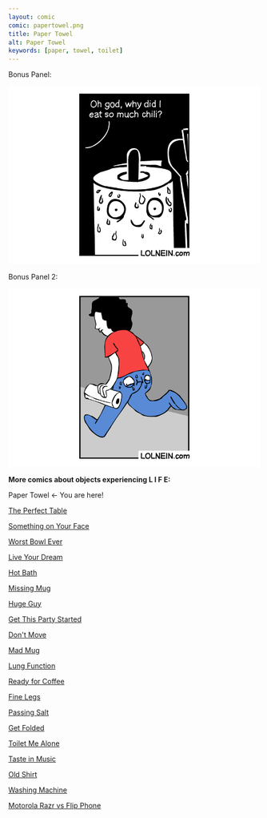 ```yaml
---
layout: comic
comic: papertowel.png
title: Paper Towel
alt: Paper Towel
keywords: [paper, towel, toilet]
---
```


Bonus Panel:

![Paper Towel Bonus Panel](/images/papertowel_bonus.png)

Bonus Panel 2:

![Paper Towel Bonus Panel 2](/images/papertowel_bonus2.png)


__More comics about objects experiencing L I F E:__

Paper Towel <- You are here!

[The Perfect Table](https://lolnein.com/2017/04/30/theperfecttable/)

[Something on Your Face](https://lolnein.com/2017/05/07/somethingonyourface/)

[Worst Bowl Ever](https://lolnein.com/2018/08/02/worstbowlever/)

[Live Your Dream](https://lolnein.com/2018/09/14/liveyourdream/)

[Hot Bath](https://lolnein.com/2019/04/29/hotbath/)

[Missing Mug](https://lolnein.com/2019/09/11/missingmug/)

[Huge Guy](https://lolnein.com/2019/09/16/hugeguy/)

[Get This Party Started](https://lolnein.com/2019/09/30/getthispartystarted/)

[Don't Move](https://lolnein.com/2019/10/20/dontmove/)

[Mad Mug](https://lolnein.com/2019/11/11/madmug/)

[Lung Function](https://lolnein.com/2019/12/17/lungfunction/)

[Ready for Coffee](https://lolnein.com/2020/01/20/readyforcoffee/)

[Fine Legs](https://lolnein.com/2020/02/05/finelegs)

[Passing Salt](https://lolnein.com/2020/02/07/passingsalt/)

[Get Folded](https://lolnein.com/2020/02/12/getfolded)

[Toilet Me Alone](http://lolnein.com/2020/02/22/toiletmealone/)

[Taste in Music](https://lolnein.com/2020/02/24/tasteinmusic/)

[Old Shirt](https://lolnein.com/2020/02/25/oldshirt/)

[Washing Machine](https://lolnein.com/2020/02/26/washingmachine/)

[Motorola Razr vs Flip Phone](https://lolnein.com/2019/11/16/motorolarazrvsflipphone/)